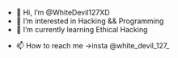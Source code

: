 - 👋 Hi, I’m @WhiteDevil127XD
- 👀 I’m interested in Hacking && Programming
- 🌱 I’m currently learning Ethical Hacking
<!--- 💞️ I’m looking to collaborate on ...--->
- 📫 How to reach me ->insta @white_devil_127_

<!---
WhiteDevil127XD/WhiteDevil127XD is a ✨ special ✨ repository because its `README.md` (this file) appears on your GitHub profile.
You can click the Preview link to take a look at your changes.
--->
